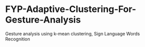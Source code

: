 # FYP-Adaptive-Clustering-For-Gesture-Analysis
Gesture analysis using k-mean clustering, Sign Language Words Recognition 
